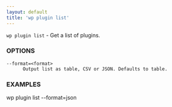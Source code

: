 ```yaml
---
layout: default
title: 'wp plugin list'
---
```


`wp plugin list` - Get a list of plugins.

### OPTIONS

	--format=<format>
		  Output list as table, CSV or JSON. Defaults to table.

### EXAMPLES

  wp plugin list --format=json


